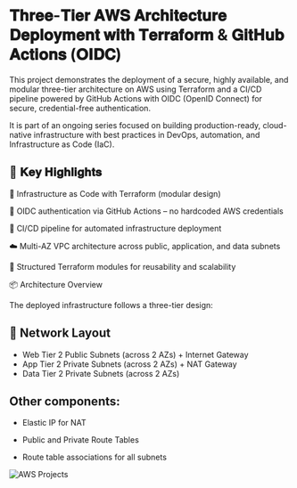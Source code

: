 # 𝐓𝐡𝐫𝐞𝐞-𝐓𝐢𝐞𝐫 𝐀𝐖𝐒 𝐀𝐫𝐜𝐡𝐢𝐭𝐞𝐜𝐭𝐮𝐫𝐞 𝐃𝐞𝐩𝐥𝐨𝐲𝐦𝐞𝐧𝐭 𝐰𝐢𝐭𝐡 𝐓𝐞𝐫𝐫𝐚𝐟𝐨𝐫𝐦 & 𝐆𝐢𝐭𝐇𝐮𝐛 𝐀𝐜𝐭𝐢𝐨𝐧𝐬 (𝐎𝐈𝐃𝐂)

This project demonstrates the deployment of a secure, highly available, and modular three-tier architecture on AWS using Terraform and a CI/CD pipeline powered by GitHub Actions with OIDC (OpenID Connect) for secure, credential-free authentication.

It is part of an ongoing series focused on building production-ready, cloud-native infrastructure with best practices in DevOps, automation, and Infrastructure as Code (IaC).

## 🚀 𝐊𝐞𝐲 𝐇𝐢𝐠𝐡𝐥𝐢𝐠𝐡𝐭𝐬

🔧 Infrastructure as Code with Terraform (modular design)

🔐 OIDC authentication via GitHub Actions – no hardcoded AWS credentials

🔁 CI/CD pipeline for automated infrastructure deployment

☁️ Multi-AZ VPC architecture across public, application, and data subnets

🧩 Structured Terraform modules for reusability and scalability

📦 Architecture Overview

The deployed infrastructure follows a three-tier design:

## 🔹 Network Layout

- Web Tier	2 Public Subnets (across 2 AZs) + Internet Gateway
- App Tier	2 Private Subnets (across 2 AZs) + NAT Gateway
- Data Tier	2 Private Subnets (across 2 AZs)

## Other components:

- Elastic IP for NAT

- Public and Private Route Tables

- Route table associations for all subnets

![AWS Projects](https://github.com/user-attachments/assets/f7b1e21b-e55e-45f9-9e99-9ce07f64c107)

  
